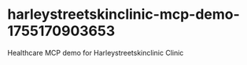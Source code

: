 # harleystreetskinclinic-mcp-demo-1755170903653
Healthcare MCP demo for Harleystreetskinclinic Clinic
